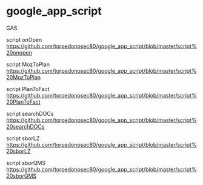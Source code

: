 # google_app_script
GAS

script onOpen
https://github.com/torpedonosec80/google_app_script/blob/master/script%20onopen

script MozToPlan
https://github.com/torpedonosec80/google_app_script/blob/master/script%20MozToPlan

script PlanToFact
https://github.com/torpedonosec80/google_app_script/blob/master/script%20PlanToFact

script searchDOCs
https://github.com/torpedonosec80/google_app_script/blob/master/script%20searchDOCs

script sborLZ
https://github.com/torpedonosec80/google_app_script/blob/master/script%20sborLZ

script sborQMS
https://github.com/torpedonosec80/google_app_script/blob/master/script%20sborQMS
